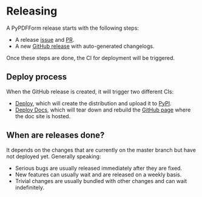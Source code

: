 # Releasing

A PyPDFForm release starts with the following steps:

* A release [issue](https://github.com/chinapandaman/PyPDFForm/issues/646) and [PR](https://github.com/chinapandaman/PyPDFForm/pull/647).
* A new [GitHub release](https://github.com/chinapandaman/PyPDFForm/releases) with auto-generated changelogs.

Once these steps are done, the CI for deployment will be triggered.

## Deploy process

When the GitHub release is created, it will trigger two different CIs:

* [Deploy](https://github.com/chinapandaman/PyPDFForm/actions/workflows/python-publish.yml), which will create the distribution and upload it to [PyPI](https://pypi.org/project/PyPDFForm/).
* [Deploy Docs](https://github.com/chinapandaman/PyPDFForm/actions/workflows/deploy-docs.yml), which will tear down and rebuild the [GitHub page](https://chinapandaman.github.io/PyPDFForm/) where the doc site is hosted.

## When are releases done?

It depends on the changes that are currently on the master branch but have not deployed yet. Generally speaking:

* Serious bugs are usually released immediately after they are fixed.
* New features can usually wait and are released on a weekly basis.
* Trivial changes are usually bundled with other changes and can wait indefinitely.
